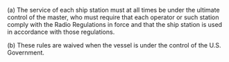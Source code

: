 (a) The service of each ship station must at all times be under the ultimate control of the master, who must require that each operator or such station comply with the Radio Regulations in force and that the ship station is used in accordance with those regulations.

(b) These rules are waived when the vessel is under the control of the U.S. Government.

